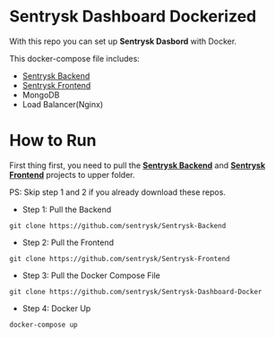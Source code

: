 # Sentrysk Dashboard Dockerized
With this repo you can set up **Sentrysk Dasbord** with Docker.

This docker-compose file includes:
- [Sentrysk Backend](https://github.com/sentrysk/Sentrysk-Backend)
- [Sentrysk Frontend](https://github.com/sentrysk/Sentrysk-Frontend)
- MongoDB
- Load Balancer(Nginx)

# How to Run
First thing first, you need to pull the **[Sentrysk Backend](https://github.com/sentrysk/Sentrysk-Backend)** and **[Sentrysk Frontend](https://github.com/sentrysk/Sentrysk-Frontend)** projects to upper folder.

PS: Skip step 1 and 2 if you already download these repos.

- Step 1: Pull the Backend
```
git clone https://github.com/sentrysk/Sentrysk-Backend
```

- Step 2: Pull the Frontend
```
git clone https://github.com/sentrysk/Sentrysk-Frontend
```

- Step 3: Pull the Docker Compose File
```
git clone https://github.com/sentrysk/Sentrysk-Dashboard-Docker
```

- Step 4: Docker Up
```
docker-compose up
```
